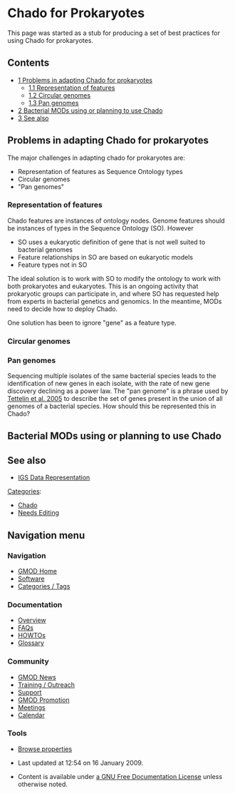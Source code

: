 



<span id="top"></span>




# <span dir="auto">Chado for Prokaryotes</span>









This page was started as a stub for producing a set of best practices
for using Chado for prokaryotes.


## Contents



- [<span class="tocnumber">1</span> <span class="toctext">Problems in
  adapting Chado for
  prokaryotes</span>](#Problems_in_adapting_Chado_for_prokaryotes)
  - [<span class="tocnumber">1.1</span>
    <span class="toctext">Representation of
    features</span>](#Representation_of_features)
  - [<span class="tocnumber">1.2</span> <span class="toctext">Circular
    genomes</span>](#Circular_genomes)
  - [<span class="tocnumber">1.3</span> <span class="toctext">Pan
    genomes</span>](#Pan_genomes)
- [<span class="tocnumber">2</span> <span class="toctext">Bacterial MODs
  using or planning to use
  Chado</span>](#Bacterial_MODs_using_or_planning_to_use_Chado)
- [<span class="tocnumber">3</span> <span class="toctext">See
  also</span>](#See_also)



## <span id="Problems_in_adapting_Chado_for_prokaryotes" class="mw-headline">Problems in adapting Chado for prokaryotes</span>

The major challenges in adapting chado for prokaryotes are:

- Representation of features as Sequence Ontology types
- Circular genomes
- "Pan genomes"

### <span id="Representation_of_features" class="mw-headline">Representation of features</span>

Chado features are instances of ontology nodes. Genome features should
be instances of types in the Sequence Ontology (SO). However

- SO uses a eukaryotic definition of gene that is not well suited to
  bacterial genomes
- Feature relationships in SO are based on eukaryotic models
- Feature types not in SO

The ideal solution is to work with SO to modify the ontology to work
with both prokaryotes and eukaryotes. This is an ongoing activity that
prokaryotic groups can participate in, and where SO has requested help
from experts in bacterial genetics and genomics. In the meantime, MODs
need to decide how to deploy Chado.

One solution has been to ignore "gene" as a feature type.

### <span id="Circular_genomes" class="mw-headline">Circular genomes</span>

### <span id="Pan_genomes" class="mw-headline">Pan genomes</span>

Sequencing multiple isolates of the same bacterial species leads to the
identification of new genes in each isolate, with the rate of new gene
discovery declining as a power law. The "pan genome" is a phrase used by
<a href="http://dx.doi.org/10.1073/pnas.0506758102"
class="external text" rel="nofollow">Tettelin et al. 2005</a> to
describe the set of genes present in the union of all genomes of a
bacterial species. How should this be represented this in Chado?

## <span id="Bacterial_MODs_using_or_planning_to_use_Chado" class="mw-headline">Bacterial MODs using or planning to use Chado</span>

## <span id="See_also" class="mw-headline">See also</span>

- [IGS Data
  Representation](IGS_Data_Representation "IGS Data Representation")




[Categories](Special%253ACategories "Special%253ACategories"):

- [Chado](Category%253AChado "Category%253AChado")
- [Needs Editing](Category%253ANeeds_Editing "Category%253ANeeds Editing")






## Navigation menu









### Navigation



- <span id="n-GMOD-Home">[GMOD Home](Main_Page)</span>
- <span id="n-Software">[Software](GMOD_Components)</span>
- <span id="n-Categories-.2F-Tags">[Categories /
  Tags](Categories)</span>




### Documentation



- <span id="n-Overview">[Overview](Overview)</span>
- <span id="n-FAQs">[FAQs](Category%253AFAQ)</span>
- <span id="n-HOWTOs">[HOWTOs](Category%253AHOWTO)</span>
- <span id="n-Glossary">[Glossary](Glossary)</span>




### Community



- <span id="n-GMOD-News">[GMOD News](GMOD_News)</span>
- <span id="n-Training-.2F-Outreach">[Training /
  Outreach](Training_and_Outreach)</span>
- <span id="n-Support">[Support](Support)</span>
- <span id="n-GMOD-Promotion">[GMOD Promotion](GMOD_Promotion)</span>
- <span id="n-Meetings">[Meetings](Meetings)</span>
- <span id="n-Calendar">[Calendar](Calendar)</span>




### Tools

- <span id="t-smwbrowselink"><a href="Special%253ABrowse/Chado_for_Prokaryotes" rel="smw-browse">Browse
  properties</a></span>



- <span id="footer-info-lastmod">Last updated at 12:54 on 16 January
  2009.</span>
<!-- - <span id="footer-info-viewcount">16,084 page views.</span> -->
- <span id="footer-info-copyright">Content is available under
  <a href="http://www.gnu.org/licenses/fdl-1.3.html" class="external"
  rel="nofollow">a GNU Free Documentation License</a> unless otherwise
  noted.</span>

<!-- -->



<!-- -->




